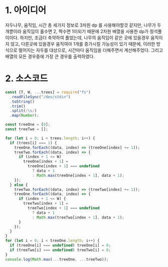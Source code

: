 # 1. 아이디어

자두나무, 움직임, 시간 총 세가지 정보로 3차원 dp 를 사용해야할것 같지만, 나무가 두개뿐이라 움직임이 홀수면 2, 짝수면 1이되기 때문에 2차원 배열을 사용한 dp가 정석풀이이다. 하지만, 조금더 축약하여 풀었는데, 나무의 움직임이 같은 곳에 있을경우 움직이지 않고, 다른곳에 있을경우 움직여야 1개를 증가시킬 가능성이 있기 때문에, 이러한 방식으로 떨어지는 자두를 대상으로, 시간마다 움직임을 더해주면서 계산해주었다. 그리고 배열의 모든 경우중에 가장 큰 경우를 출력하였다.

# 2. 소스코드

```javascript
const [T, W, ...trees] = require("fs")
  .readFileSync("/dev/stdin")
  .toString()
  .trim()
  .split(/\s/)
  .map(Number);

const treeOne = [0];
const treeTwo = [];

for (let i = 0; i < trees.length; i++) {
  if (trees[i] === 1) {
    treeOne.forEach((data, index) => (treeOne[index] += 1));
    treeTwo.forEach((data, index) => {
      if (index + 1 <= W)
        treeOne[index + 1] =
          treeOne[index + 1] === undefined
            ? data + 1
            : Math.max(treeOne[index + 1], data + 1);
    });
  } else {
    treeTwo.forEach((data, index) => (treeTwo[index] += 1));
    treeOne.forEach((data, index) => {
      if (index + 1 <= W) {
        treeTwo[index + 1] =
          treeTwo[index + 1] === undefined
            ? data + 1
            : Math.max(treeTwo[index + 1], data + 1);
      }
    });
  }
}
for (let i = 0; i < treeOne.length; i++) {
  if (treeOne[i] === undefined) treeOne[i] = 0;
  if (treeTwo[i] === undefined) treeTwo[i] = 0;
}
console.log(Math.max(...treeOne, ...treeTwo));
```
